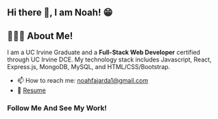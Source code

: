 ## Hi there 👋, I am Noah! 😁

## 🙋🏻‍♂️ About Me!

I am a UC Irvine Graduate and a <strong>Full-Stack Web Developer</strong> certified through UC Irvine DCE. My technology stack includes Javascript, React, Express.js, MongoDB, MySQL, and HTML/CSS/Bootstrap.

- 📫 How to reach me: <a href="mailto:noahfajarda1@gmail.com">noahfajarda1@gmail.com</a>
- 📝 <a href="https://www.linkedin.com/in/noah-fajarda/overlay/1635521974898/single-media-viewer/?profileId=ACoAADRi9VUBqCtvzRDc6m5Gw1VptpAsoClsVyI">Resume</a>

### Follow Me And See My Work!
